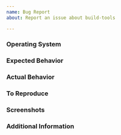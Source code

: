 ```yaml
---
name: Bug Report
about: Report an issue about build-tools

---
```


<!--  As an open source project with a dedicated but small maintainer team, it can sometimes take a long time for issues to be addressed so please be patient and we will get back to you as soon as we can.
-->

### Operating System
<!-- (Platform and Version) e.g. macOS 10.13.6 / Windows 10 (1803) / Ubuntu 18.04 x64 -->

### Expected Behavior
<!-- A clear and concise description of what you expected to happen. -->

### Actual Behavior
<!-- A clear and concise description of what actually happened. -->

### To Reproduce
<!--
Your best chance of getting this bug looked at quickly is to provide an example.
-->

### Screenshots
<!-- If applicable, add screenshots to help explain your problem. -->

### Additional Information
<!-- Add any other context about the problem here. -->
